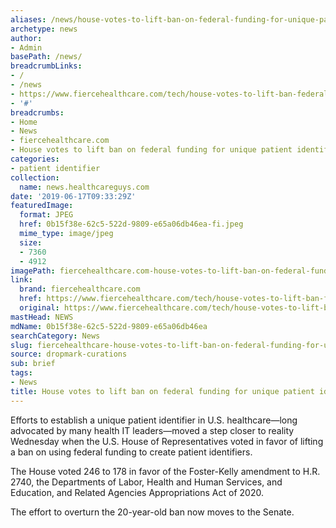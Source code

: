 ```yaml
---
aliases: /news/house-votes-to-lift-ban-on-federal-funding-for-unique-patient-identifier
archetype: news
author:
- Admin
basePath: /news/
breadcrumbLinks:
- /
- /news
- https://www.fiercehealthcare.com/tech/house-votes-to-lift-ban-federal-funding-for-unique-patient-identifier
- '#'
breadcrumbs:
- Home
- News
- fiercehealthcare.com
- House votes to lift ban on federal funding for unique patient identifier
categories:
- patient identifier
collection:
  name: news.healthcareguys.com
date: '2019-06-17T09:33:29Z'
featuredImage:
  format: JPEG
  href: 0b15f38e-62c5-522d-9809-e65a06db46ea-fi.jpeg
  mime_type: image/jpeg
  size:
  - 7360
  - 4912
imagePath: fiercehealthcare.com-house-votes-to-lift-ban-on-federal-funding-for-unique-patient-identifier
link:
  brand: fiercehealthcare.com
  href: https://www.fiercehealthcare.com/tech/house-votes-to-lift-ban-federal-funding-for-unique-patient-identifier
  original: https://www.fiercehealthcare.com/tech/house-votes-to-lift-ban-federal-funding-for-unique-patient-identifier
mastHead: NEWS
mdName: 0b15f38e-62c5-522d-9809-e65a06db46ea
searchCategory: News
slug: fiercehealthcare-house-votes-to-lift-ban-on-federal-funding-for-unique-patient-identifier
source: dropmark-curations
sub: brief
tags:
- News
title: House votes to lift ban on federal funding for unique patient identifier
---
```


Efforts to establish a unique patient identifier in U.S. healthcare—long advocated by many health IT leaders—moved a step closer to reality Wednesday when the U.S. House of Representatives voted in favor of lifting a ban on using federal funding to create patient identifiers.

The House voted 246 to 178 in favor of the Foster-Kelly amendment to H.R. 2740, the Departments of Labor, Health and Human Services, and Education, and Related Agencies Appropriations Act of 2020. 

The effort to overturn the 20-year-old ban now moves to the Senate.